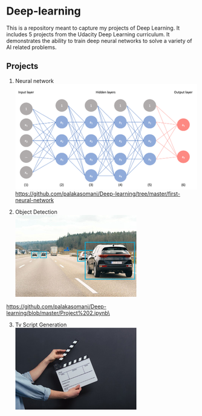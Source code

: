# Deep-learning


This is a repository meant to capture my projects of Deep Learning. It includes 5 projects from the Udacity Deep Learning curriculum. It demonstrates the ability to train deep neural networks to solve a variety of AI related problems.

## Projects

1. Neural network
 ![](NN.png)
 https://github.com/palakasomani/Deep-learning/tree/master/first-neural-network
 
2. Object Detection\
  ![](Object%20detection.jpg)

https://github.com/palakasomani/Deep-learning/blob/master/Project%202.ipynb\

3. Tv Script Generation\
 ![](tv%20scripts.jpg)
